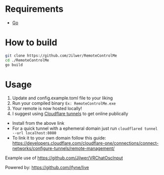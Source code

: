 # Requirements
- [Go](https://go.dev/doc/install)

# How to build
```bash 
git clone https://github.com/Jilwer/RemoteControlMe
cd ./RemoteControlMe
go build
```

# Usage
1. Update and config.example.toml file to your liking
2. Run your compiled binary `Ex: RemoteControlMe.exe`
3. Your remote is now hosted locally!
4. I suggest using [Cloudflare tunnels](https://developers.cloudflare.com/cloudflare-one/connections/connect-networks/downloads/) to get online publically
  - Install from the above link
  - For a quick tunnel with a ephemeral domain just run `cloudflared tunnel --url localhost:8080`
  - To link it to your own domain follow this guide: https://developers.cloudflare.com/cloudflare-one/connections/connect-networks/configure-tunnels/remote-management/


Example use of https://github.com/Jilwer/VRChatOscInput

Powered by: https://github.com/jfyne/live
